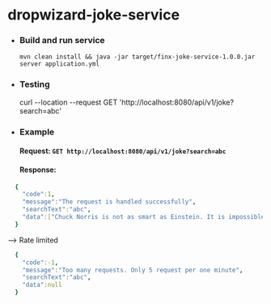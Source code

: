 # dropwizard-joke-service

* ### Build and run service

    `mvn clean install && java -jar target/finx-joke-service-1.0.0.jar server application.yml`

* ### Testing 
  curl --location --request GET 'http://localhost:8080/api/v1/joke?search=abc'

* ### Example

  #### Request: `GET http://localhost:8080/api/v1/joke?search=abc`
 
  #### Response: 
```yaml 
  {
    "code":1,
    "message":"The request is handled successfully",
    "searchText":"abc",
    "data":["Chuck Norris is not as smart as Einstein. It is impossible for Einstein to arrange M&M's in abc order but Chuck Norris can."]
  }
```

--> Rate limited
```yaml
  {
    "code":-1,
    "message":"Too many requests. Only 5 request per one minute",
    "searchText":"abc",
    "data":null
  }
```
